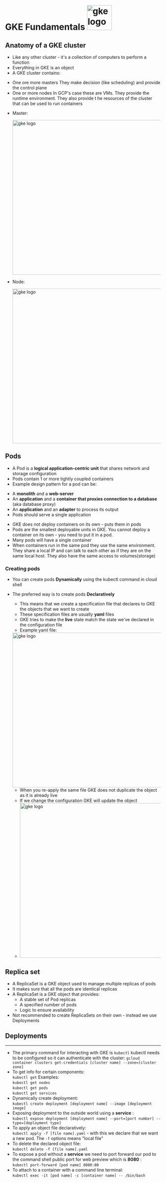# GKE Fundamentals <img src="https://static-00.iconduck.com/assets.00/google-gke-icon-512x457-q6s0e3iu.png" alt="gke logo" width="80"/>

## Anatomy of a GKE cluster
* Like any  other  cluster - it's a collection of computers to perform a function
* Everything in GKE is an object
* A GKE cluster contains:
 - One ore more masters
 They make decision (like scheduling) and provide the control plane
 - One or more nodes
 In GCP's case these are VMs. They provide  the runtime environment. They also  provide t he resources of the cluster that can be used to run containers
 * Master:

    <img src="https://i.imgur.com/p0128YT.png" alt="gke logo" width="500"/>
 * Node:

     <img src="https://i.imgur.com/aw61EfE.png" alt="gke logo" width="500"/>


 ## Pods
 * A Pod is a **logical application-centric unit** that shares network and storage configuration
 * Pods contain 1 or more tightly coupled containers
 * Example design pattern for a pod can be:
  - A **monolith** and a **web-server**
  - An **application** and a **container that proxies connection to a database** (aka database proxy)
  - An **application** and an **adapter** to process its output
  - Pods should serve a single application
 * GKE does not deploy containers on its own - puts them in pods
 * Pods are the smallest deployable units in  GKE. You cannot deploy a container on its own - you need to put it in a pod.
 * Many pods will have a single container
 * When containers run in the same pod they use the same environment. They share a local IP and can talk to each other as if they are on the same local host. They also have the same access to volumes(storage)
### Creating pods
* You can create pods **Dynamically** using the kubectl command in cloud shell
* The preferred way is to create pods **Declaratively**
    * This means that we create a specification file that declares to GKE the objects that we want to create
    * These specification files are usually **yaml** files
    * GKE tries to make the **live** state match the state we've declared in the configuration file
    * Example yaml file:
    <img src="https://i.imgur.com/JW39gA0.png" alt="gke logo" width="500"/>
    
    * When you re-apply the same file GKE does not duplicate the object as it is already live
    * If we change the configuration GKE will update the object
    * <img src="https://media.giphy.com/media/eq8KmQExIuwsmiYAbV/giphy.gif" alt="gke logo" width="500"/>


## Replica set
* A ReplicaSet is a GKE object used to manage multiple replicas of pods
* It makes sure that all the pods are identical replicas
* A ReplicaSet  is a GKE object that provides:
  * A stable set of Pod replicas
  * A specified number of pods
  * Logic to ensure availability
* Not recommended to create ReplicaSets on their own - instead we use Deployments

## Deployments





----------------
* The primary command for interacting with GKE is `kubectl`
kubectl needs to be configured  so it can  authenticate with the cluster:
 `gcloud container clusters get-credentials [cluster name] --zone=[cluster zone]`
* To get info for certain components:  
`kubectl get`
 Examples:  
 `kubectl get nodes`  
 `kubectl get pods`  
 `kubectl get services`
* Dynamically  create deployment:  
`kubectl create deployment [deployment name] --image [deployment image]`
* Exposing deployment to the outside world using a **service** :    
`kubectl expose deployment [deployment name] --port=[port number] --type=[deployment type]`
* To apply an object file declaratively:  
`kubectl apply -f [file name].yaml` - with this we declare that we want a new pod. The `-f` options means "local file"
* To delete the declared object file:  
`kubectl delete -f [file name].yaml`
* To expose a pod without a **service** we need  to  port forward our pod to the command shell public port for web preview which is **8080** :  
`kubectl port-forward [pod name] 8080:80`
* To attach to a container with a command line terminal:  
`kubectl exec -it [pod name] -c [container name] -- /bin/bash`

